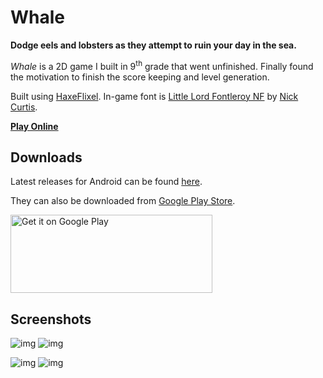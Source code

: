 

# Whale

**Dodge eels and lobsters as they attempt to ruin your day in the sea.**

*Whale* is a 2D game I built in 9<sup>th</sup> grade that went unfinished.  Finally found the motivation to finish the score keeping and level generation.

Built using [HaxeFlixel](http://haxeflixel.com/). In-game font is [Little Lord Fontleroy NF](http://www.1001fonts.com/littlelordfontleroy-font.html) by [Nick Curtis](https://www.1001fonts.com/users/nicksfonts/).

**[Play Online](https://jaxson.vandoorn.ca/projects/whale/play/)**


## Downloads

Latest releases for Android can be found [here](https://github.com/woofers/whale/releases).

They can also be downloaded from [Google Play Store](https://play.google.com/store/apps/details?id=com.jaxson.whale).

<a
    href='https://play.google.com/store/apps/details?id=com.jaxson.whale&pcampaignid=MKT-Other-global-all-co-prtnr-py-PartBadge-Mar2515-1'>
    <img alt='Get it on Google Play'
        src='https://play.google.com/intl/en_us/badges/images/generic/en_badge_web_generic.png'
        height="125" width="323"
    />
</a>


## Screenshots

![img](./screenshots/1.png) ![img](./screenshots/2.png)

![img](./screenshots/3.png) ![img](./screenshots/4.png)
